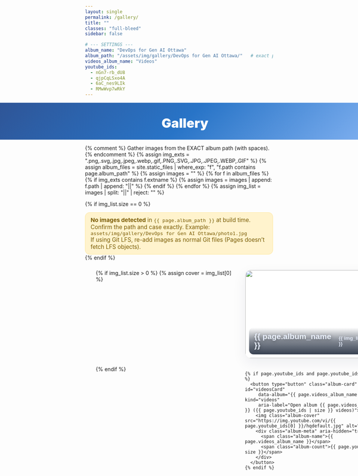 ```yaml
---
layout: single
permalink: /gallery/
title: ""
classes: "full-bleed"
sidebar: false

# --- SETTINGS ---
album_name: "DevOps for Gen AI Ottawa"
album_path: "/assets/img/gallery/DevOps for Gen AI Ottawa/"   # exact path, case-sensitive
videos_album_name: "Videos"
youtube_ids:
  - nGn7-rb_dU8
  - qjpCqLSxo4A
  - 6aC_nes9LIk
  - RMwWvp7wRkY
---
```


<style>
/* Utility */
.sr-only{position:absolute;width:1px;height:1px;padding:0;margin:-1px;overflow:hidden;clip:rect(0,0,0,0);white-space:nowrap;border:0;}
:focus-visible{outline:3px solid #7fb0f0; outline-offset:3px;}

/* Full-bleed container reset */
.page.full-bleed .page__inner-wrap,
.page.full-bleed .page__content { max-width:none !important; padding:0 !important; }

/* Hide theme title to avoid duplicate H1 */
.page__title { display:none !important; }

/* ===== Blue header ===== */
.g-hero{
  width:100vw; margin-left:calc(50% - 50vw); margin-right:calc(50% - 50vw);
  background:linear-gradient(135deg,#2f5597 0%,#2874c7 50%,#7fb0f0 100%);
  color:#fff; text-align:center; padding:34px 16px 24px;
}
.g-hero h1{ margin:0; font-weight:900; font-size:clamp(24px,3.6vw,40px); }

/* ===== Albums grid ===== */
.albums-stage{ display:flex; justify-content:center; padding:24px clamp(12px,3vw,36px) 40px; }
.albums-grid{
  width:100%; max-width:1280px; margin:0 auto;
  display:grid; gap:20px; grid-template-columns:repeat(1, minmax(320px, 1fr));
}
@media (min-width:800px){ .albums-grid{ grid-template-columns:repeat(2, minmax(380px,1fr)); } }
@media (min-width:1200px){ .albums-grid{ grid-template-columns:repeat(3, minmax(420px,1fr)); } }

/* Helpful notice */
.notice{
  max-width:980px; margin:12px auto 0; padding:10px 14px; border-radius:12px;
  background:#fff3cd; color:#7a5a00; border:1px solid #ffe69c; font-size:.95rem;
}

/* Album “buttons” */
.album-card{
  -webkit-appearance:none; appearance:none; border:0; background:none; padding:0; margin:0;
  position:relative; overflow:hidden; border-radius:16px; width:100%; text-align:left;
  background:#fff; border:1px solid rgba(0,0,0,.06);
  box-shadow:0 12px 36px rgba(2,24,71,.07); cursor:pointer; text-decoration:none; display:block;
}
.album-cover{ width:100%; aspect-ratio:16/10; object-fit:cover; display:block; transition:transform .25s; }
.album-card:hover .album-cover{ transform:scale(1.03); }
.album-meta{
  position:absolute; left:10px; right:10px; bottom:10px;
  display:flex; align-items:center; justify-content:space-between; gap:8px;
  background:linear-gradient(180deg,rgba(0,0,0,0) 0%, rgba(6,18,38,.50) 50%, rgba(6,18,38,.80) 100%);
  color:#eaf1ff; border-radius:12px; padding:12px 14px; backdrop-filter:blur(2px);
}
.album-name{ font-weight:900; font-size:clamp(16px,2.2vw,24px); text-shadow:0 2px 10px rgba(0,0,0,.4); }
.album-count{ font-weight:800; font-size:clamp(12px,1.4vw,14px); opacity:.9; }

/* ===== Viewer (overlay) — JS `.open` ONLY ===== */
#viewer{
  position:fixed; inset:0; z-index:9999;
  background:rgba(6,12,24,.6); backdrop-filter:blur(6px);
  display:none !important; /* hidden by default; no :target used anywhere */
}
#viewer.open { display:block !important; }

/* Lock scroll when open */
html.viewer-lock{ overflow:hidden !important; }

.viewer-inner{ position:absolute; inset:0; display:flex; flex-direction:column; gap:10px; padding:clamp(10px,3vw,22px); }
.viewer-bar{ display:flex; align-items:center; justify-content:space-between; color:#eaf1ff; }
.viewer-title{ font-weight:900; font-size:clamp(16px,1.8vw,20px); }

/* Close button: visible label + big hit area */
.viewer-close{
  position:fixed; top:16px; right:16px;
  z-index:2147483647; min-width:56px; height:46px; border-radius:999px;
  background:rgba(0,0,0,.75); color:#fff; border:1px solid rgba(255,255,255,.45);
  display:inline-flex; align-items:center; gap:10px; padding:0 14px; font-weight:800; cursor:pointer;
}
.viewer-close:hover{ background:rgba(0,0,0,.88); }
.viewer-close .x{ font-size:22px; line-height:1; display:inline-block; }

/* Horizontal filmstrip */
.viewer-strip{
  position:relative; flex:1 1 auto; overflow-x:auto; overflow-y:hidden;
  scroll-snap-type:x mandatory; display:flex; gap:10px; padding:6px 0;
}
.viewer-item{
  flex:0 0 auto; scroll-snap-align:center; display:grid; place-items:center;
  background:#000; border-radius:14px; overflow:hidden; border:1px solid rgba(255,255,255,.15);
  width:min(72vw,780px); height:min(62vh,520px); box-shadow:0 18px 50px rgba(0,0,0,.45);
}
@media (max-width:640px){ .viewer-item{ width:92vw; height:56vh; } }
.viewer-item img, .viewer-item iframe{ max-width:100%; max-height:100%; width:auto; height:auto; object-fit:contain; display:block; border:0; background:#000; }

/* Fixed right-side arrows */
.viewer-nav-fixed{
  position:fixed; right:16px; top:50%; transform:translateY(-50%);
  display:flex; flex-direction:column; gap:10px; z-index:2147483000; pointer-events:none;
}
.nav-btn{
  pointer-events:auto; width:48px; height:48px; border-radius:999px;
  background:rgba(0,0,0,.55); color:#fff; border:1px solid rgba(255,255,255,.35);
  display:grid; place-items:center; cursor:pointer; font-size:22px; line-height:1; backdrop-filter:blur(2px);
}
.nav-btn:hover{ background:rgba(0,0,0,.7); }

/* Hide theme pager */
.pagination, .pagination--pager{ display:none !important; }
</style>

<!-- ===== Header ===== -->
<section class="g-hero" aria-labelledby="gallery-heading">
  <h1 id="gallery-heading">Gallery</h1>
</section>

{% comment %}
  Gather images from the EXACT album path (with spaces).
{% endcomment %}
{% assign img_exts = ".png,.svg,.jpg,.jpeg,.webp,.gif,.PNG,.SVG,.JPG,.JPEG,.WEBP,.GIF" %}
{% assign album_files = site.static_files | where_exp: "f", "f.path contains page.album_path" %}
{% assign images = "" %}
{% for f in album_files %}
  {% if img_exts contains f.extname %}
    {% assign images = images | append: f.path | append: "||" %}
  {% endif %}
{% endfor %}
{% assign img_list = images | split: "||" | reject: "" %}

{% if img_list.size == 0 %}
<div class="notice" role="status" aria-live="polite">
  <strong>No images detected</strong> in <code>{{ page.album_path }}</code> at build time.<br>
  Confirm the path and case exactly. Example: <code>assets/img/gallery/DevOps for Gen AI Ottawa/photo1.jpg</code><br>
  If using Git LFS, re-add images as normal Git files (Pages doesn’t fetch LFS objects).
</div>
{% endif %}

<!-- ===== Albums grid (server-rendered) ===== -->
<section id="gallery-home" class="albums-stage" aria-label="Gallery albums" tabindex="-1">
  <div class="albums-grid">
    {% if img_list.size > 0 %}
      {% assign cover = img_list[0] %}
      <button type="button" class="album-card" id="photosCard"
         data-album="{{ page.album_name }}" data-kind="photos"
         aria-label="Open album {{ page.album_name }} ({{ img_list.size }} items)">
        <img class="album-cover" src="{{ cover | uri_escape | relative_url }}" alt="">
        <div class="album-meta" aria-hidden="true">
          <span class="album-name">{{ page.album_name }}</span>
          <span class="album-count">{{ img_list.size }}</span>
        </div>
      </button>
    {% endif %}

    {% if page.youtube_ids and page.youtube_ids.size > 0 %}
      <button type="button" class="album-card" id="videosCard"
         data-album="{{ page.videos_album_name }}" data-kind="videos"
         aria-label="Open album {{ page.videos_album_name }} ({{ page.youtube_ids | size }} videos)">
        <img class="album-cover" src="https://img.youtube.com/vi/{{ page.youtube_ids[0] }}/hqdefault.jpg" alt="">
        <div class="album-meta" aria-hidden="true">
          <span class="album-name">{{ page.videos_album_name }}</span>
          <span class="album-count">{{ page.youtube_ids | size }}</span>
        </div>
      </button>
    {% endif %}
  </div>
</section>

<!-- ===== Hidden pools (for building viewer) ===== -->
<div id="poolPhotos" style="display:none">
  {% for p in img_list %}
    <a class="media" data-type="image" data-album="{{ page.album_name }}" href="{{ p | uri_escape | relative_url }}"></a>
  {% endfor %}
</div>

<div id="poolVideos" style="display:none">
  {% if page.youtube_ids and page.youtube_ids.size > 0 %}
    {% for vid in page.youtube_ids %}
      <a class="media" data-type="video" data-album="{{ page.videos_album_name }}" href="https://www.youtube-nocookie.com/embed/{{ vid }}"></a>
    {% endfor %}
  {% endif %}
</div>

<!-- ===== Viewer / Dialog ===== -->
<div id="viewer" role="dialog" aria-modal="true" aria-labelledby="viewerHeading" aria-hidden="true">
  <div class="viewer-inner">
    <div class="viewer-bar">
      <h2 id="viewerHeading" class="viewer-title">Album</h2>
      <button id="viewerClose" class="viewer-close" type="button">
        <span class="x" aria-hidden="true">×</span>
        <span>Close</span>
      </button>
    </div>
    <div class="viewer-strip" id="viewerStrip" tabindex="0" aria-label="Scroll left or right to browse"></div>
  </div>
  <div class="viewer-nav-fixed" aria-hidden="false">
    <button class="nav-btn" id="navPrev" aria-label="Previous item">‹</button>
    <button class="nav-btn" id="navNext" aria-label="Next item">›</button>
  </div>
</div>

<script>
(function(){
  var photosCard = document.getElementById('photosCard');
  var videosCard = document.getElementById('videosCard');

  var poolPhotos = document.getElementById('poolPhotos');
  var poolVideos = document.getElementById('poolVideos');

  var viewer = document.getElementById('viewer');
  var viewerHeading = document.getElementById('viewerHeading');
  var viewerStrip = document.getElementById('viewerStrip');
  var btnPrev = document.getElementById('navPrev');
  var btnNext = document.getElementById('navNext');
  var btnClose = document.getElementById('viewerClose');

  var lastTrigger = null; // restore focus on close

  function collectPool(pool){
    if (!pool) return [];
    var links = Array.prototype.slice.call(pool.querySelectorAll('.media'));
    return links.map(function(a){
      return { type:a.getAttribute('data-type'), album:a.getAttribute('data-album'), href:a.getAttribute('href') };
    });
  }

  var photos = collectPool(poolPhotos);
  var videos = collectPool(poolVideos);

  function itemEl(item){
    var wrap = document.createElement('div');
    wrap.className = 'viewer-item';
    if (item.type === 'image') {
      var img = document.createElement('img');
      img.src = item.href; img.alt = '';
      wrap.appendChild(img);
    } else {
      var ifr = document.createElement('iframe');
      ifr.src = item.href;
      ifr.allow = "accelerometer; autoplay; clipboard-write; encrypted-media; gyroscope; picture-in-picture; web-share";
      ifr.referrerPolicy = "strict-origin-when-cross-origin";
      ifr.allowFullscreen = true;
      wrap.appendChild(ifr);
    }
    return wrap;
  }

  function buildViewer(name, items){
    if (!items || !items.length) return;
    viewerHeading.textContent = name;
    viewerStrip.innerHTML = '';
    items.forEach(function(it){ viewerStrip.appendChild(itemEl(it)); });
    // Snap to first item
    setTimeout(function(){
      var first = viewerStrip.querySelector('.viewer-item');
      if (first) first.scrollIntoView({behavior:'instant', inline:'center', block:'nearest'});
    }, 0);
  }

  function getFocusable(container){
    return Array.prototype.slice.call(container.querySelectorAll(
      'a[href], button:not([disabled]), textarea, input, select, [tabindex]:not([tabindex="-1"])'
    )).filter(function(el){ return el.offsetParent !== null || el === document.activeElement; });
  }

  function openViewer(name, items, trigger){
    lastTrigger = trigger || null;
    buildViewer(name, items);
    document.documentElement.classList.add('viewer-lock');
    viewer.classList.add('open');
    viewer.setAttribute('aria-hidden','false');
    // focus the Close button for SR/keyboard users
    btnClose && btnClose.focus({preventScroll:true});
  }

  function closeViewer(){
    // Hide
    viewer.classList.remove('open');
    viewer.setAttribute('aria-hidden','true');
    document.documentElement.classList.remove('viewer-lock');

    // Stop videos
    Array.prototype.forEach.call(viewerStrip.querySelectorAll('iframe'), function(f){ f.src = f.src; });

    // Failsafe: inline hide
    viewer.style.display = 'none';
    setTimeout(function(){ viewer.style.display = ''; }, 0);

    // Restore focus to trigger
    if (lastTrigger && typeof lastTrigger.focus === 'function') {
      lastTrigger.focus({preventScroll:true});
    } else {
      var grid = document.getElementById('gallery-home');
      if (grid){ grid.focus({preventScroll:true}); }
    }
  }

  // Focus trap inside dialog
  function trapFocus(e){
    if (!viewer.classList.contains('open')) return;
    if (e.key !== 'Tab') return;
    var focusables = getFocusable(viewer);
    if (focusables.length === 0) return;
    var first = focusables[0], last = focusables[focusables.length - 1];
    if (e.shiftKey && document.activeElement === first){
      e.preventDefault(); last.focus();
    } else if (!e.shiftKey && document.activeElement === last){
      e.preventDefault(); first.focus();
    }
  }

  // Wire up album buttons
  if (photosCard){
    photosCard.addEventListener('click', function(e){
      openViewer('{{ page.album_name | escape }}', photos, e.currentTarget);
    });
  }
  if (videosCard){
    videosCard.addEventListener('click', function(e){
      openViewer('{{ page.videos_album_name | escape }}', videos, e.currentTarget);
    });
  }

  // Close button
  if (btnClose){
    ['click','touchend'].forEach(function(evt){
      btnClose.addEventListener(evt, function(e){
        e.preventDefault();
        e.stopPropagation();
        closeViewer();
      }, {passive:false});
    });
  }

  // Backdrop click closes (only if click was exactly on the backdrop)
  viewer.addEventListener('click', function(e){
    if (e.target === viewer) closeViewer();
  });

  // Keyboard
  document.addEventListener('keydown', function(e){
    if (!viewer.classList.contains('open')) return;
    if (e.key === 'Escape') { e.preventDefault(); closeViewer(); }
  });
  document.addEventListener('keydown', trapFocus);

  // Right-side arrows
  var currentIndex = 0;
  function goTo(n){
    var items = viewerStrip.querySelectorAll('.viewer-item');
    if (!items.length) return;
    var L = items.length; currentIndex = (n + L) % L;
    items[currentIndex].scrollIntoView({behavior:'smooth', inline:'center', block:'nearest'});
  }
  function next(){ goTo(currentIndex + 1); }
  function prev(){ goTo(currentIndex - 1); }
  btnNext.addEventListener('click', function(e){ e.preventDefault(); e.stopPropagation(); next(); });
  btnPrev.addEventListener('click', function(e){ e.preventDefault(); e.stopPropagation(); prev(); });

  // Keep index in sync as user scrolls
  viewerStrip.addEventListener('scroll', function(){
    var items = viewerStrip.querySelectorAll('.viewer-item');
    if (!items.length) return;
    var contLeft = viewerStrip.getBoundingClientRect().left;
    var best=0, dist=Infinity;
    Array.prototype.forEach.call(items, function(el, i){
      var d = Math.abs(el.getBoundingClientRect().left - contLeft);
      if (d < dist){ dist = d; best = i; }
    });
    currentIndex = best;
  }, {passive:true});

  // Normalize any legacy links that might land on /gallery/#viewer
  if (location.hash === '#viewer'){
    try{
      if (history.replaceState){
        history.replaceState(null, '', location.pathname + location.search + '#gallery-home');
      } else {
        location.hash = 'gallery-home';
      }
    }catch(e){}
  }
})();
</script>
